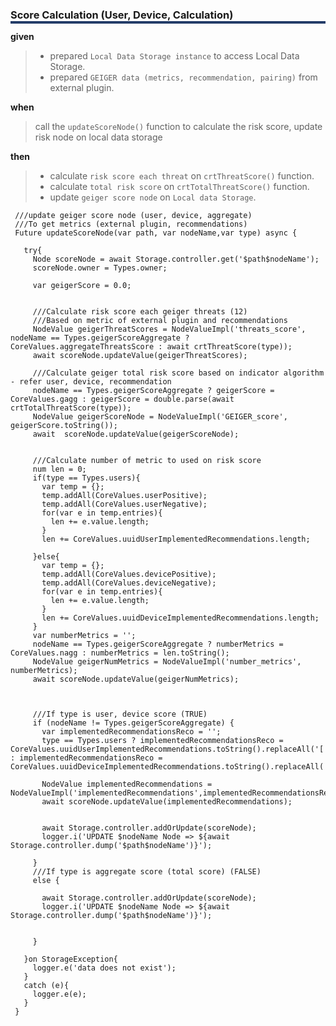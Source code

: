  <!--**
  @file
  @copyright FHNW Switzerland 2022, FHNW
  @authors JongGwan An [kman3212@gmail.com]
 -->
 
 
 <h3 style="box-shadow: 0px 4px 0px 0px #233c68;">Score Calculation (User, Device, Calculation)</h3>
 
 **given**
 > - prepared `Local Data Storage instance` to access Local Data Storage.
 > - prepared `GEIGER data (metrics, recommendation, pairing)` from external plugin.
 
 **when** 
 > call the `updateScoreNode()` function to calculate the risk score, update risk node on local data storage
 
 **then** 
 > - calculate `risk score each threat` on `crtThreatScore()` function.
 > - calculate `total risk score` on `crtTotalThreatScore()` function.
 > - update `geiger score node` on `Local data Storage`. 
 
 
     ///update geiger score node (user, device, aggregate)
     ///To get metrics (external plugin, recommendations)
     Future updateScoreNode(var path, var nodeName,var type) async {
     
       try{
         Node scoreNode = await Storage.controller.get('$path$nodeName');
         scoreNode.owner = Types.owner;
     
         var geigerScore = 0.0;
     
     
         ///Calculate risk score each geiger threats (12)
         ///Based on metric of external plugin and recommendations
         NodeValue geigerThreatScores = NodeValueImpl('threats_score', nodeName == Types.geigerScoreAggregate ? CoreValues.aggregateThreatsScore : await crtThreatScore(type));
         await scoreNode.updateValue(geigerThreatScores);
     
         ///Calculate geiger total risk score based on indicator algorithm - refer user, device, recommendation
         nodeName == Types.geigerScoreAggregate ? geigerScore = CoreValues.gagg : geigerScore = double.parse(await crtTotalThreatScore(type));
         NodeValue geigerScoreNode = NodeValueImpl('GEIGER_score', geigerScore.toString());
         await  scoreNode.updateValue(geigerScoreNode);
     
     
         ///Calculate number of metric to used on risk score
         num len = 0;
         if(type == Types.users){
           var temp = {};
           temp.addAll(CoreValues.userPositive);
           temp.addAll(CoreValues.userNegative);
           for(var e in temp.entries){
             len += e.value.length;
           }
           len += CoreValues.uuidUserImplementedRecommendations.length;
     
         }else{
           var temp = {};
           temp.addAll(CoreValues.devicePositive);
           temp.addAll(CoreValues.deviceNegative);
           for(var e in temp.entries){
             len += e.value.length;
           }
           len += CoreValues.uuidDeviceImplementedRecommendations.length;
         }
         var numberMetrics = '';
         nodeName == Types.geigerScoreAggregate ? numberMetrics = CoreValues.nagg : numberMetrics = len.toString();
         NodeValue geigerNumMetrics = NodeValueImpl('number_metrics', numberMetrics);
         await scoreNode.updateValue(geigerNumMetrics);
     
     
     
         ///If type is user, device score (TRUE)
         if (nodeName != Types.geigerScoreAggregate) {
           var implementedRecommendationsReco = '';
           type == Types.users ? implementedRecommendationsReco = CoreValues.uuidUserImplementedRecommendations.toString().replaceAll('[','').replaceAll(']','').trim() : implementedRecommendationsReco = CoreValues.uuidDeviceImplementedRecommendations.toString().replaceAll('[','').replaceAll(']','').trim();
     
           NodeValue implementedRecommendations = NodeValueImpl('implementedRecommendations',implementedRecommendationsReco);
           await scoreNode.updateValue(implementedRecommendations);
     
     
           await Storage.controller.addOrUpdate(scoreNode);
           logger.i('UPDATE $nodeName Node => ${await Storage.controller.dump('$path$nodeName')}');
     
         }
         ///If type is aggregate score (total score) (FALSE)
         else {
     
           await Storage.controller.addOrUpdate(scoreNode);
           logger.i('UPDATE $nodeName Node => ${await Storage.controller.dump('$path$nodeName')}');
     
     
         }
     
       }on StorageException{
         logger.e('data does not exist');
       }
       catch (e){
         logger.e(e);
       }
     }